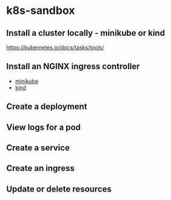 # k8s-sandbox

## Install a cluster locally - minikube or kind

https://kubernetes.io/docs/tasks/tools/

## Install an NGINX ingress controller

- [minikube](https://kubernetes.io/docs/tasks/access-application-cluster/ingress-minikube/)
- [kind](https://kind.sigs.k8s.io/docs/user/ingress/)

## Create a deployment

## View logs for a pod

## Create a service

## Create an ingress

## Update or delete resources
